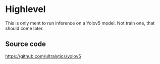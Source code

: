 # Highlevel
This is only ment to run inference on a Yolov5 model. Not train one, that should come later.

## Source code
https://github.com/ultralytics/yolov5
